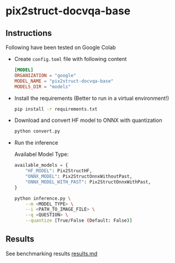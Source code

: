 # pix2struct-docvqa-base

## Instructions

Following have been tested on Google Colab

- Create `config.toml` file with following content
    ```toml
    [MODEL]
    ORGANIZATION = "google"
    MODEL_NAME = "pix2struct-docvqa-base"
    MODELS_DIR = "models"
    ```

- Install the requirements (Better to run in a virtual environment!)
    ```bash
    pip install -r requirements.txt
    ```
- Download and convert HF model to ONNX with quantization
    ```bash
    python convert.py
    ```

- Run the inference

    Availabel Model Type:
    ```python
    available_models = {
        "HF_MODEL": Pix2StructHF,
        "ONNX_MODEL": Pix2StructOnnxWithoutPast,
        "ONNX_MODEL_WITH_PAST": Pix2StructOnnxWithPast,
    }
    ```

    ```bash
    python inference.py \
        --m <MODEL_TYPE> \
        --i <PATH_TO_IMAGE_FILE> \
        --q <QUESTION> \
        --quantize [True/False (Default: False)]
    ```

## Results

See benchmarking results [results.md](./results.md)